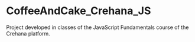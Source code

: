 # CoffeeAndCake_Crehana_JS
Project developed in classes of the JavaScript Fundamentals course of the Crehana platform.
